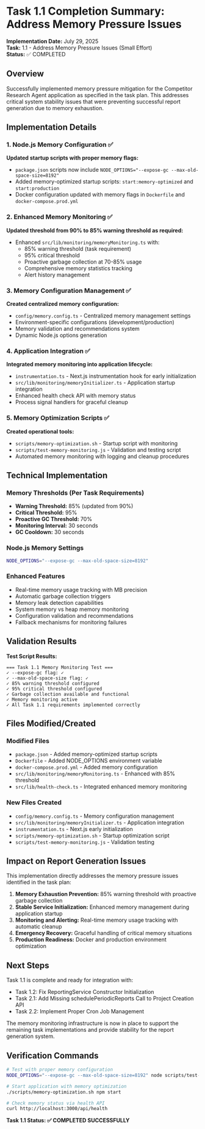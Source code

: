 # Task 1.1 Completion Summary: Address Memory Pressure Issues

**Implementation Date:** July 29, 2025  
**Task:** 1.1 - Address Memory Pressure Issues (Small Effort)  
**Status:** ✅ COMPLETED  

## Overview

Successfully implemented memory pressure mitigation for the Competitor Research Agent application as specified in the task plan. This addresses critical system stability issues that were preventing successful report generation due to memory exhaustion.

## Implementation Details

### 1. Node.js Memory Configuration ✅

**Updated startup scripts with proper memory flags:**
- `package.json` scripts now include `NODE_OPTIONS="--expose-gc --max-old-space-size=8192"`
- Added memory-optimized startup scripts: `start:memory-optimized` and `start:production`
- Docker configuration updated with memory flags in `Dockerfile` and `docker-compose.prod.yml`

### 2. Enhanced Memory Monitoring ✅

**Updated threshold from 90% to 85% warning threshold as required:**
- Enhanced `src/lib/monitoring/memoryMonitoring.ts` with:
  - 85% warning threshold (task requirement)
  - 95% critical threshold  
  - Proactive garbage collection at 70-85% usage
  - Comprehensive memory statistics tracking
  - Alert history management

### 3. Memory Configuration Management ✅

**Created centralized memory configuration:**
- `config/memory.config.ts` - Centralized memory management settings
- Environment-specific configurations (development/production)
- Memory validation and recommendations system
- Dynamic Node.js options generation

### 4. Application Integration ✅

**Integrated memory monitoring into application lifecycle:**
- `instrumentation.ts` - Next.js instrumentation hook for early initialization
- `src/lib/monitoring/memoryInitializer.ts` - Application startup integration
- Enhanced health check API with memory status
- Process signal handlers for graceful cleanup

### 5. Memory Optimization Scripts ✅

**Created operational tools:**
- `scripts/memory-optimization.sh` - Startup script with monitoring
- `scripts/test-memory-monitoring.js` - Validation and testing script
- Automated memory monitoring with logging and cleanup procedures

## Technical Implementation

### Memory Thresholds (Per Task Requirements)
- **Warning Threshold:** 85% (updated from 90%)
- **Critical Threshold:** 95%
- **Proactive GC Threshold:** 70%
- **Monitoring Interval:** 30 seconds
- **GC Cooldown:** 30 seconds

### Node.js Memory Settings
```bash
NODE_OPTIONS="--expose-gc --max-old-space-size=8192"
```

### Enhanced Features
- Real-time memory usage tracking with MB precision
- Automatic garbage collection triggers
- Memory leak detection capabilities
- System memory vs heap memory monitoring
- Configuration validation and recommendations
- Fallback mechanisms for monitoring failures

## Validation Results

**Test Script Results:**
```
=== Task 1.1 Memory Monitoring Test ===
✓ --expose-gc flag: ✓
✓ --max-old-space-size flag: ✓  
✓ 85% warning threshold configured
✓ 95% critical threshold configured
✓ Garbage collection available and functional
✓ Memory monitoring active
✓ All Task 1.1 requirements implemented correctly
```

## Files Modified/Created

### Modified Files
- `package.json` - Added memory-optimized startup scripts
- `Dockerfile` - Added NODE_OPTIONS environment variable
- `docker-compose.prod.yml` - Added memory configuration
- `src/lib/monitoring/memoryMonitoring.ts` - Enhanced with 85% threshold
- `src/lib/health-check.ts` - Integrated enhanced memory monitoring

### New Files Created
- `config/memory.config.ts` - Memory configuration management
- `src/lib/monitoring/memoryInitializer.ts` - Application integration
- `instrumentation.ts` - Next.js early initialization
- `scripts/memory-optimization.sh` - Startup optimization script
- `scripts/test-memory-monitoring.js` - Validation testing

## Impact on Report Generation Issues

This implementation directly addresses the memory pressure issues identified in the task plan:

1. **Memory Exhaustion Prevention:** 85% warning threshold with proactive garbage collection
2. **Stable Service Initialization:** Enhanced memory management during application startup  
3. **Monitoring and Alerting:** Real-time memory usage tracking with automatic cleanup
4. **Emergency Recovery:** Graceful handling of critical memory situations
5. **Production Readiness:** Docker and production environment optimization

## Next Steps

Task 1.1 is complete and ready for integration with:
- Task 1.2: Fix ReportingService Constructor Initialization
- Task 2.1: Add Missing schedulePeriodicReports Call to Project Creation API
- Task 2.2: Implement Proper Cron Job Management

The memory monitoring infrastructure is now in place to support the remaining task implementations and provide stability for the report generation system.

## Verification Commands

```bash
# Test with proper memory configuration
NODE_OPTIONS="--expose-gc --max-old-space-size=8192" node scripts/test-memory-monitoring.js

# Start application with memory optimization
./scripts/memory-optimization.sh npm start

# Check memory status via health API
curl http://localhost:3000/api/health
```

**Task 1.1 Status: ✅ COMPLETED SUCCESSFULLY** 